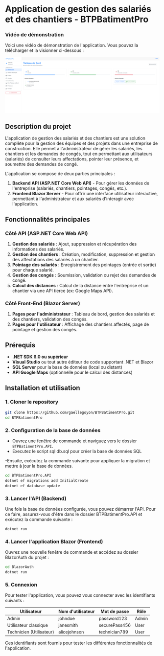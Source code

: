 # Application de gestion des salariés et des chantiers - BTPBatimentPro

### Vidéo de démonstration

Voici une vidéo de démonstration de l'application. Vous pouvez la télécharger et la visionner ci-dessous :

![Capture application](./image/capture.png)

## Description du projet

L'application de gestion des salariés et des chantiers est une solution complète pour la gestion des équipes et des projets dans une entreprise de construction. Elle permet à l'administrateur de gérer les salariés, les chantiers et les demandes de congés, tout en permettant aux utilisateurs (salariés) de consulter leurs affectations, pointer leur présence, et soumettre des demandes de congé.

L'application se compose de deux parties principales :

1. **Backend API (ASP.NET Core Web API)** - Pour gérer les données de l'entreprise (salariés, chantiers, pointages, congés, etc.).
2. **Frontend Blazor Server** - Pour offrir une interface utilisateur interactive, permettant à l'administrateur et aux salariés d'interagir avec l'application.

## Fonctionnalités principales

### Côté API (ASP.NET Core Web API)

1. **Gestion des salariés** : Ajout, suppression et récupération des informations des salariés.
2. **Gestion des chantiers** : Création, modification, suppression et gestion des affectations des salariés à un chantier.
3. **Pointage des salariés** : Enregistrement des pointages (entrée et sortie) pour chaque salarié.
4. **Gestion des congés** : Soumission, validation ou rejet des demandes de congé.
5. **Calcul des distances** : Calcul de la distance entre l'entreprise et un chantier via une API tierce (ex: Google Maps API).

### Côté Front-End (Blazor Server)

1. **Pages pour l'administrateur** : Tableau de bord, gestion des salariés et des chantiers, validation des congés.
2. **Pages pour l'utilisateur** : Affichage des chantiers affectés, page de pointage et gestion des congés.

## Prérequis

- **.NET SDK 6.0 ou supérieur**
- **Visual Studio** ou tout autre éditeur de code supportant .NET et Blazor
- **SQL Server** pour la base de données (local ou distant)
- **API Google Maps** (optionnelle pour le calcul des distances)

## Installation et utilisation

### 1. Cloner le repository

```bash
git clone https://github.com/gaellegoyon/BTPBatimentPro.git
cd BTPBatimentPro
```

### 2. Configuration de la base de données

- Ouvrez une fenêtre de commande et naviguez vers le dossier `BTPBatimentPro.API`.
- Executez le script sql db.sql pour créer la base de données SQL

-Ensuite, exécutez la commande suivante pour appliquer la migration et mettre à jour la base de données.

```bash
cd BTPBatimentPro.API
dotnet ef migrations add InitialCreate
dotnet ef database update
```

### 3. Lancer l'API (Backend)

Une fois la base de données configurée, vous pouvez démarrer l'API. Pour ce faire, assurez-vous d'être dans le dossier BTPBatimentPro.API et exécutez la commande suivante :

```bash
dotnet run
```

### 4. Lancer l'application Blazor (Frontend)

Ouvrez une nouvelle fenêtre de commande et accédez au dossier BlazorAuth du projet :

```bash
cd BlazorAuth
dotnet run
```

### 5. Connexion

Pour tester l'application, vous pouvez vous connecter avec les identifiants suivants :

| Utilisateur              | Nom d'utilisateur | Mot de passe  | Rôle  |
| ------------------------ | ----------------- | ------------- | ----- |
| Admin                    | johndoe           | password123   | Admin |
| Utilisateur classique    | janesmith         | securePass456 | User  |
| Technicien (Utilisateur) | alicejohnson      | technician789 | User  |

Ces identifiants sont fournis pour tester les différentes fonctionnalités de l'application.
